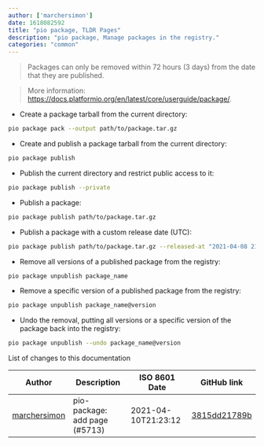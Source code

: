 ```yaml
---
author: ['marchersimon']
date: 1618082592
title: "pio package, TLDR Pages"
description: "pio package, Manage packages in the registry."
categories: "common"
---
```

> Packages can only be removed within 72 hours (3 days) from the date that they are published.

> More information: <https://docs.platformio.org/en/latest/core/userguide/package/>.

- Create a package tarball from the current directory:

```bash
pio package pack --output path/to/package.tar.gz
```

- Create and publish a package tarball from the current directory:

```bash
pio package publish
```

- Publish the current directory and restrict public access to it:

```bash
pio package publish --private
```

- Publish a package:

```bash
pio package publish path/to/package.tar.gz
```

- Publish a package with a custom release date (UTC):

```bash
pio package publish path/to/package.tar.gz --released-at "2021-04-08 21:15:38"
```

- Remove all versions of a published package from the registry:

```bash
pio package unpublish package_name
```

- Remove a specific version of a published package from the registry:

```bash
pio package unpublish package_name@version
```

- Undo the removal, putting all versions or a specific version of the package back into the registry:

```bash
pio package unpublish --undo package_name@version
```
List of changes to this documentation


Author | Description | ISO 8601 Date | GitHub link
------|-----|-----|-----
[marchersimon](mailto:50295997+marchersimon@users.noreply.github.com) | pio-package: add page (#5713) | 2021-04-10T21:23:12 | [3815dd21789b](https://github.com/tldr-pages/tldr/commit/3815dd21789bee0a8a6684772644c1fea1307c1c)

